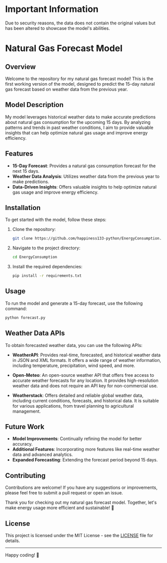 # Important Information

Due to security reasons, the data does not contain the original values but has been altered to showcase the model's abilities.

# Natural Gas Forecast Model

## Overview

Welcome to the repository for my natural gas forecast model! This is the first working version of the model, designed to predict the 15-day natural gas forecast based on weather data from the previous year.

## Model Description

My model leverages historical weather data to make accurate predictions about natural gas consumption for the upcoming 15 days. By analyzing patterns and trends in past weather conditions, I aim to provide valuable insights that can help optimize natural gas usage and improve energy efficiency.

## Features

- **15-Day Forecast**: Provides a natural gas consumption forecast for the next 15 days.
- **Weather Data Analysis**: Utilizes weather data from the previous year to make predictions.
- **Data-Driven Insights**: Offers valuable insights to help optimize natural gas usage and improve energy efficiency.

## Installation

To get started with the model, follow these steps:

1. Clone the repository:
    ```bash
    git clone https://github.com/happiness133-python/EnergyConsumption.git
    ```

2. Navigate to the project directory:
    ```bash
    cd EnergyConsumption
    ```

3. Install the required dependencies:
    ```bash
    pip install -r requirements.txt
    ```

## Usage

To run the model and generate a 15-day forecast, use the following command:

```bash
python forecast.py
```
## Weather Data APIs

To obtain forecasted weather data, you can use the following APIs:

- **WeatherAPI**: Provides real-time, forecasted, and historical weather data in JSON and XML formats. It offers a wide range of weather information, including temperature, precipitation, wind speed, and more.

- **Open-Meteo**: An open-source weather API that offers free access to accurate weather forecasts for any location. It provides high-resolution weather data and does not require an API key for non-commercial use.

- **Weatherstack**: Offers detailed and reliable global weather data, including current conditions, forecasts, and historical data. It is suitable for various applications, from travel planning to agricultural management.

## Future Work

- **Model Improvements**: Continually refining the model for better accuracy.
- **Additional Features**: Incorporating more features like real-time weather data and advanced analytics.
- **Expanded Forecasting**: Extending the forecast period beyond 15 days.

## Contributing

Contributions are welcome! If you have any suggestions or improvements, please feel free to submit a pull request or open an issue.

Thank you for checking out my natural gas forecast model. Together, let's make energy usage more efficient and sustainable! 🌱

## License

This project is licensed under the MIT License - see the [LICENSE](LICENSE) file for details.

---

Happy coding! 🚀
